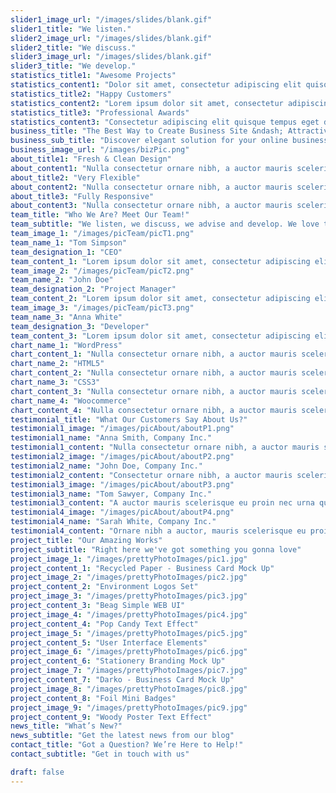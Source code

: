 ```yaml
---
slider1_image_url: "/images/slides/blank.gif"
slider1_title: "We listen."
slider2_image_url: "/images/slides/blank.gif"
slider2_title: "We discuss."
slider3_image_url: "/images/slides/blank.gif"
slider3_title: "We develop."
statistics_title1: "Awesome Projects"
statistics_content1: "Dolor sit amet, consectetur adipiscing elit quisque tempus eget diam et lorem a laoreet phasellus ut nisi id leo molestie."
statistics_title2: "Happy Customers"
statistics_content2: "Lorem ipsum dolor sit amet, consectetur adipiscing elit quisque tempus eget diam et. laoreet phasellus ut nisi id leo."
statistics_title3: "Professional Awards"
statistics_content3: "Consectetur adipiscing elit quisque tempus eget diam et laoreet phasellus ut nisi id leo molestie adipiscing vitae a vel."
business_title: "The Best Way to Create Business Site &ndash; Attractive One Page"
business_sub_title: "Discover elegant solution for your online business fast, reliable, affordable."
business_image_url: "/images/bizPic.png"
about_title1: "Fresh & Clean Design"
about_content1: "Nulla consectetur ornare nibh, a auctor mauris scelerisque eu proin nec urna quis justo adipiscing auctor ut auctor. feugiat"
about_title2: "Very Flexible"
about_content2: "Nulla consectetur ornare nibh, a auctor mauris scelerisque eu proin nec urna quis justo adipiscing auctor ut auctor. feugiat"
about_title3: "Fully Responsive"
about_content3: "Nulla consectetur ornare nibh, a auctor mauris scelerisque eu proin nec urna quis justo adipiscing auctor ut auctor. feugiat"
team_title: "Who We Are? Meet Our Team!"
team_subtitle: "We listen, we discuss, we advise and develop. We love to learn and use the latest technologies."
team_image_1: "/images/picTeam/picT1.png"
team_name_1: "Tom Simpson"
team_designation_1: "CEO"
team_content_1: "Lorem ipsum dolor sit amet, consectetur adipiscing elit quisque tempus ac eget diam et laoreet phasellus ut nisi id leo molestie. adipiscing vitae vel quam proin eget mauris eget."
team_image_2: "/images/picTeam/picT2.png"
team_name_2: "John Doe"
team_designation_2: "Project Manager"
team_content_2: "Lorem ipsum dolor sit amet, consectetur adipiscing elit quisque tempus ac eget diam et laoreet phasellus ut nisi id leo molestie. adipiscing vitae vel quam proin eget mauris eget."
team_image_3: "/images/picTeam/picT3.png"
team_name_3: "Anna White"
team_designation_3: "Developer"
team_content_3: "Lorem ipsum dolor sit amet, consectetur adipiscing elit quisque tempus ac eget diam et laoreet phasellus ut nisi id leo molestie. adipiscing vitae vel quam proin eget mauris eget."
chart_name_1: "WordPress"
chart_content_1: "Nulla consectetur ornare nibh, a auctor mauris scelerisque eu proin nec urna quis. "
chart_name_2: "HTML5"
chart_content_2: "Nulla consectetur ornare nibh, a auctor mauris scelerisque eu proin nec urna quis. "
chart_name_3: "CSS3"
chart_content_3: "Nulla consectetur ornare nibh, a auctor mauris scelerisque eu proin nec urna quis. "
chart_name_4: "Woocommerce"
chart_content_4: "Nulla consectetur ornare nibh, a auctor mauris scelerisque eu proin nec urna quis. "
testimonial_title: "What Our Customers Say About Us?"
testimonial1_image: "/images/picAbout/aboutP1.png"
testimonial1_name: "Anna Smith, Company Inc."
testimonial1_content: "Nulla consectetur ornare nibh, a auctor mauris scelerisque eu proin nec urna quis justo adipiscing auctor ut auctor feugiat fermentum quisque eget pharetra, felis et venenatis. aliquam, nulla nisi lobortis elit ac"
testimonial2_image: "/images/picAbout/aboutP2.png"
testimonial2_name: "John Doe, Company Inc."
testimonial2_content: "Consectetur ornare nibh, a auctor mauris scelerisque eu proin nec urna quis justo, adipiscing auctor, ut auctor feugiat fermentum nec quisque eget pharetra, felis et venenatis aliquam, nulla nisi lobortis elit, ac luctus"
testimonial3_image: "/images/picAbout/aboutP3.png"
testimonial3_name: "Tom Sawyer, Company Inc."
testimonial3_content: "A auctor mauris scelerisque eu proin nec urna quis justo adipiscing auctor ut auctor feugiat fermentum quisque eget pharetra, felis et venenatis aliquam, nulla nisi lobortis elit, acnterdum ante feugiat vitae."
testimonial4_image: "/images/picAbout/aboutP4.png"
testimonial4_name: "Sarah White, Company Inc."
testimonial4_content: "Ornare nibh a auctor, mauris scelerisque eu proin nec urna nec a quis justo adipiscing auctor ut auctor feugiat fermentum quisque eget pharetra felis et venenatis aliquam, nulla nisi lobortis elit, ac eleifend nisl ante nec lorem."
project_title: "Our Amazing Works"
project_subtitle: "Right here we've got something you gonna love"
project_image_1: "/images/prettyPhotoImages/pic1.jpg"
project_content_1: "Recycled Paper - Business Card Mock Up"
project_image_2: "/images/prettyPhotoImages/pic2.jpg"
project_content_2: "Environment Logos Set"
project_image_3: "/images/prettyPhotoImages/pic3.jpg"
project_content_3: "Beag Simple WEB UI"
project_image_4: "/images/prettyPhotoImages/pic4.jpg"
project_content_4: "Pop Candy Text Effect"
project_image_5: "/images/prettyPhotoImages/pic5.jpg"
project_content_5: "User Interface Elements"
project_image_6: "/images/prettyPhotoImages/pic6.jpg"
project_content_6: "Stationery Branding Mock Up"
project_image_7: "/images/prettyPhotoImages/pic7.jpg"
project_content_7: "Darko - Business Card Mock Up"
project_image_8: "/images/prettyPhotoImages/pic8.jpg"
project_content_8: "Foil Mini Badges"
project_image_9: "/images/prettyPhotoImages/pic9.jpg"
project_content_9: "Woody Poster Text Effect"
news_title: "What’s New?"
news_subtitle: "Get the latest news from our blog"
contact_title: "Got a Question? We’re Here to Help!"
contact_subtitle: "Get in touch with us"

draft: false
---
```


